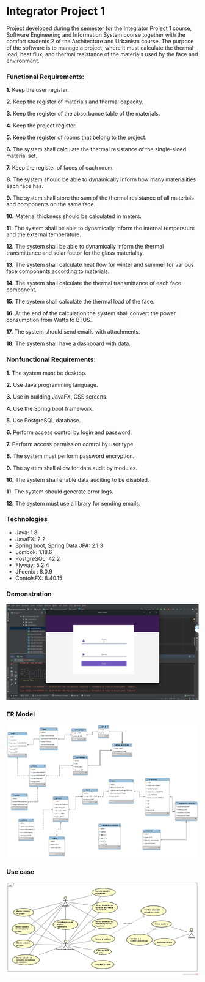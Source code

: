 # Integrator Project 1

Project developed during the semester for the Integrator Project 1 course, Software Engineering and Information System course together with the comfort students 2 of the Architecture and Urbanism course. 
The purpose of the software is to manage a project, where it must calculate the thermal load, heat flux, and thermal resistance of the materials used by the face and environment.


### Functional Requirements:
**1.** Keep the user register.

**2.** Keep the register of  materials and thermal capacity.

**3.** Keep the register of the absorbance table of the materials.

**4.** Keep the project register.

**5.** Keep the register of rooms that belong to the project.

**6.** The system shall calculate the thermal resistance of the single-sided material set.

**7.** Keep the register of faces of each room.

**8.** The system should be able to dynamically inform how many materialities each face has.

**9.** The system shall store the sum of the thermal resistance of all materials and components on the same face.

**10.** Material thickness should be calculated in meters.

**11.** The system shall be able to dynamically inform the internal temperature and the external temperature.

**12.** The system shall be able to dynamically inform the thermal transmittance and solar factor for the glass materiality.

**13.** The system shall calculate heat flow for winter and summer for various face components according to materials.

**14.** The system shall calculate the thermal transmittance of each face component.

**15.** The system shall calculate the thermal load of the face.

**16.** At the end of the calculation the system shall convert the power consumption from Watts to BTUS.

**17.** The system should send emails with attachments.

**18.** The system shall have a dashboard with data.


### Nonfunctional Requirements:
**1.** The system must be desktop.

**2.** Use Java programming language.

**3.** Use in building JavaFX, CSS screens.

**4.** Use the Spring boot framework.

**5.** Use PostgreSQL database.

**6.** Perform access control by login and password.

**7.** Perform access permission control by user type.

**8.** The system must perform password encryption.

**9.** The system shall allow for data audit by modules.

**10.** The system shall enable data auditing to be disabled.

**11.** The system should generate error logs.

**12.** The system must use a library for sending emails.


### Technologies 
  * Java: 1.8
  * JavaFX: 2.2
  * Spring boot, Spring Data JPA: 2.1.3
  * Lombok: 1.18.6
  * PostgreSQL: 42.2
  * Flyway: 5.2.4
  * JFoenix : 8.0.9
  * ContolsFX: 8.40.15
  
### Demonstration
![System demonstration](src/main/resources/demo/demo.gif)


### ER Model
![Model ER](src/main/resources/model-er/project_integration_confortable.png)


### Use case
![Use case](/src/main/resources/use-case/use-case.png)

